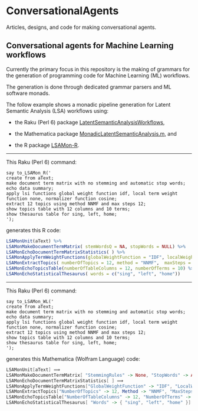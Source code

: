 # ConversationalAgents

Articles, designs, and code for making conversational agents.

## Conversational agents for Machine Learning workflows

Currently the primary focus in this repository is the making of grammars for 
the generation of programming code for Machine Learning (ML) workflows.

The generation is done through dedicated grammar parsers and ML software monads.

The follow example shows a monadic pipeline generation for Latent Semantic Analysis (LSA) workflows
using: 

- the Raku (Perl 6) package [LatentSemanticAnalysisWorkflows](./Packages/Perl6/LatentSemanticAnalysisWorkflows),

- the Mathematica package [MonadicLatentSemanticAnalysis.m](https://github.com/antononcube/MathematicaForPrediction/blob/master/MonadicProgramming/MonadicLatentSemanticAnalysis.m), and

- the R package [LSAMon-R](https://github.com/antononcube/R-packages/tree/master/LSAMon-R).

---

This Raku (Perl 6) command:

```perl6
say to_LSAMon_R('
create from aText;
make document term matrix with no stemming and automatic stop words;
echo data summary;
apply lsi functions global weight function idf, local term weight function none, normalizer function cosine;
extract 12 topics using method NNMF and max steps 12;
show topics table with 12 columns and 10 terms;
show thesaurus table for sing, left, home;
');
```

generates this R code:

```r
LSAMonUnit(aText) %>%
LSAMonMakeDocumentTermMatrix( stemWordsQ = NA, stopWords = NULL) %>%
LSAMonEchoDocumentTermMatrixStatistics( ) %>%
LSAMonApplyTermWeightFunctions(globalWeightFunction = "IDF", localWeightFunction = "None", normalizerFunction = "Cosine") %>%
LSAMonExtractTopics( numberOfTopics = 12, method = "NNMF",  maxSteps = 12) %>%
LSAMonEchoTopicsTable(numberOfTableColumns = 12, numberOfTerms = 10) %>%
LSAMonEchoStatisticalThesaurus( words = c("sing", "left", "home"))
```

---

This Raku (Perl 6) command:

```perl6
say to_LSAMon_WL('
create from aText;
make document term matrix with no stemming and automatic stop words;
echo data summary;
apply lsi functions global weight function idf, local term weight function none, normalizer function cosine;
extract 12 topics using method NNMF and max steps 12;
show topics table with 12 columns and 10 terms;
show thesaurus table for sing, left, home;
');
```

generates this Mathematica (Wolfram Language) code:

```mathematica
LSAMonUnit[aText] ⟹
LSAMonMakeDocumentTermMatrix[ "StemmingRules" -> None, "StopWords" -> Automatic] ⟹
LSAMonEchoDocumentTermMatrixStatistics[ ] ⟹
LSAMonApplyTermWeightFunctions["GlobalWeightFunction" -> "IDF", "LocalWeightFunction" -> "None", "NormalizerFunction" -> "Cosine"] ⟹
LSAMonExtractTopics["NumberOfTopics" -> 12, Method -> "NNMF", "MaxSteps" -> 12] ⟹
LSAMonEchoTopicsTable["NumberOfTableColumns" -> 12, "NumberOfTerms" -> 10] ⟹
LSAMonEchoStatisticalThesaurus[ "Words" -> { "sing", "left", "home" }]
```
